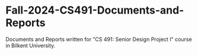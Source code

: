 # Fall-2024-CS491-Documents-and-Reports
Documents and Reports written for "CS 491: Senior Design Project I" course in Bilkent University.
